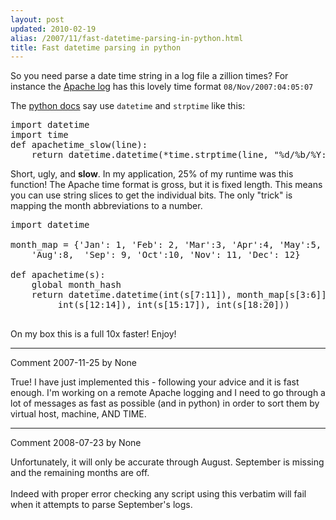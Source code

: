 ```yaml
---
layout: post
updated: 2010-02-19
alias: /2007/11/fast-datetime-parsing-in-python.html
title: Fast datetime parsing in python
---
```

<p>
So you need parse a date time string in a log file a zillion times?  For instance the <a href="http://httpd.apache.org/docs/1.3/logs.html#accesslog"> Apache log</a> has this lovely time format <code>08/Nov/2007:04:05:07</code>
</p>

<p>
The <a href="http://docs.python.org/lib/node85.html">python docs</a> say use <code>datetime</code> and <code>strptime</code> like this:</p>
<pre>
import datetime
import time
def apachetime_slow(line):
    return datetime.datetime(*time.strptime(line, "%d/%b/%Y:%H:%M:%S")[0:6])
</pre>

<p>Short, ugly, and <b>slow</b>.   In my application, 25% of my runtime was this function!  The Apache time format is gross, but it is fixed length.  This means you can use string slices to get the individual bits.   The only "trick" is mapping the month abbreviations to a number.</p>

<pre>
import datetime

month_map = &#123;'Jan': 1, 'Feb': 2, 'Mar':3, 'Apr':4, 'May':5, 'Jun':6, 'Jul':7, 
    'Aug':8,  'Sep': 9, 'Oct':10, 'Nov': 11, 'Dec': 12&#125;

def apachetime(s):
    global month_hash
    return datetime.datetime(int(s[7:11]), month_map[s[3:6]], int(s[0:2]), \
         int(s[12:14]), int(s[15:17]), int(s[18:20]))

</pre>

<p>
On my box this is a full 10x faster!  Enjoy!
</p>

*****
Comment 2007-11-25 by None

True! I have just implemented this - following your advice and it is fast enough. I'm working on a remote Apache logging and I need to go through a lot of messages as fast as possible (and in python) in order to sort them by virtual host, machine, AND TIME.


*****
Comment 2008-07-23 by None

Unfortunately, it will only be accurate through August. September is missing and the remaining months are off.<BR/><BR/>Indeed with proper error checking any script using this verbatim will fail when it attempts to parse September's logs.
